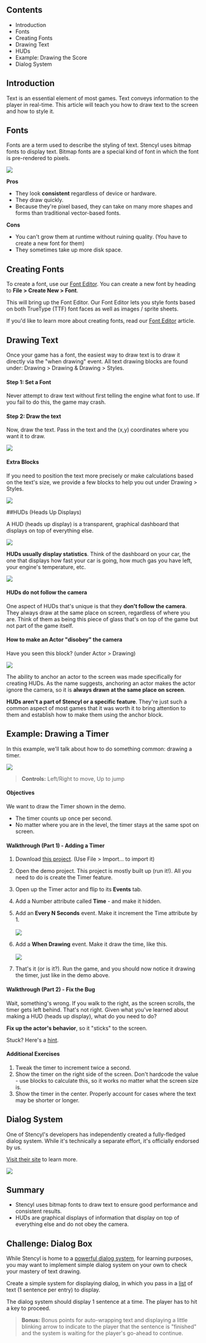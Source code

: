 ## Contents

* Introduction
* Fonts
* Creating Fonts
* Drawing Text
* HUDs
* Example: Drawing the Score
* Dialog System
 

## Introduction

Text is an essential element of most games. Text conveys information to the player in real-time. This article will teach you how to draw text to the screen and how to style it.
 

## Fonts

Fonts are a term used to describe the styling of text. Stencyl uses bitmap fonts to display text. Bitmap fonts are a special kind of font in which the font is pre-rendered to pixels.

![](https://static.stencyl.com/pedia2/ch4/text/image03.jpg)

**Pros**
* They look **consistent** regardless of device or hardware.
* They draw quickly.
* Because they're pixel based, they can take on many more shapes and forms than traditional vector-based fonts.

**Cons**
* You can't grow them at runtime without ruining quality. (You have to create a new font for them)
* They sometimes take up more disk space.
 

## Creating Fonts

To create a font, use our [Font Editor](https://www.stencyl.com/help/view/font-editor/). You can create a new font by heading to **File > Create New > Font**.

This will bring up the Font Editor. Our Font Editor lets you style fonts based on both TrueType (TTF) font faces as well as images / sprite sheets.

If you'd like to learn more about creating fonts, read our [Font Editor](https://www.stencyl.com/help/view/font-editor/) article.


## Drawing Text

Once your game has a font, the easiest way to draw text is to draw it directly via the "when drawing" event. All text drawing blocks are found under: Drawing > Drawing & Drawing > Styles.

#### Step 1: Set a Font

Never attempt to draw text without first telling the engine what font to use. If you fail to do this, the game may crash.

#### Step 2: Draw the text

Now, draw the text. Pass in the text and the (x,y) coordinates where you want it to draw. 

![](https://static.stencyl.com/pedia2/ch4/text/image10.png)

#### Extra Blocks

If you need to position the text more precisely or make calculations based on the text's size, we provide a few blocks to help you out under Drawing > Styles.

![](https://static.stencyl.com/pedia2/ch4/text/text-size.png)

 
##HUDs (Heads Up Displays)

A HUD (heads up display) is a transparent, graphical dashboard that displays on top of everything else.

![](https://static.stencyl.com/pedia2/ch4/text/hud-example.png)

**HUDs usually display statistics**. Think of the dashboard on your car, the one that displays how fast your car is going, how much gas you have left, your engine's temperature, etc.

![](https://static.stencyl.com/pedia2/ch4/text/image09.png)

#### HUDs do not follow the camera

One aspect of HUDs that's unique is that they **don't follow the camera**. They always draw at the same place on screen, regardless of where you are. Think of them as being this piece of glass that's on top of the game but not part of the game itself.

#### How to make an Actor "disobey" the camera

Have you seen this block? (under Actor > Drawing)

![](https://static.stencyl.com/pedia2/ch4/text/image07.png)

The ability to anchor an actor to the screen was made specifically for creating HUDs. As the name suggests, anchoring an actor makes the actor ignore the camera, so it is **always drawn at the same place on screen**.

**HUDs aren't a part of Stencyl or a specific feature**. They're just such a common aspect of most games that it was worth it to bring attention to them and establish how to make them using the anchor block.
 

## Example: Drawing a Timer

In this example, we'll talk about how to do something common: drawing a timer.

<a href="https://static.stencyl.com/pedia2/ch4/text/Demo.swf">![](https://static.stencyl.com/pedia2/ch4/text/image11.png)</a>

> **Controls:** Left/Right to move, Up to jump

#### Objectives

We want to draw the Timer shown in the demo.

* The timer counts up once per second.
* No matter where you are in the level, the timer stays at the same spot on screen.

#### Walkthrough (Part 1) - Adding a Timer
 
1. Download [this project](https://static.stencyl.com/pedia2/ch4/text/Text%20Demo.stencyl). (Use File > Import... to import it)
 
2. Open the demo project. This project is mostly built up (run it!). All you need to do is create the Timer feature.

3. Open up the Timer actor and flip to its **Events** tab.

4. Add a Number attribute called **Time** - and make it hidden.

5. Add an **Every N Seconds** event. Make it increment the Time attribute by 1.<br/><br/>![](https://static.stencyl.com/pedia2/ch4/text/image08.png)<br/>

6. Add a **When Drawing** event. Make it draw the time, like this.<br/><br/>![](https://static.stencyl.com/pedia2/ch4/text/image02.png)<br/>

7. That's it (or is it?). Run the game, and you should now notice it drawing the timer, just like in the demo above.

#### Walkthrough (Part 2) - Fix the Bug

Wait, something's wrong. If you walk to the right, as the screen scrolls, the timer gets left behind. That's not right. Given what you've learned about making a HUD (heads up display), what do you need to do?
 
**Fix up the actor's behavior**, so it "sticks" to the screen. 

Stuck? Here's a [hint](https://static.stencyl.com/pedia2/ch4/text/image07.png).


#### Additional Exercises

1. Tweak the timer to increment twice a second.
2. Show the timer on the right side of the screen. Don't hardcode the value - use blocks to calculate this, so it works no matter what the screen size is.
3. Show the timer in the center. Properly account for cases where the text may be shorter or longer.
 

## Dialog System

One of Stencyl's developers has independently created a fully-fledged dialog system. While it's technically a separate effort, it's officially endorsed by us.

[Visit their site](https://dialogextension.com/) to learn more.

![](https://static.stencyl.com/pedia2/ch4/text/dialog.png)


## Summary

* Stencyl uses bitmap fonts to draw text to ensure good performance and consistent results.
* HUDs are graphical displays of information that display on top of everything else and do not obey the camera.


## Challenge: Dialog Box

While Stencyl is home to a [powerful dialog system](https://dialogextension.com/), for learning purposes, you may want to implement simple dialog system on your own to check your mastery of text drawing.

Create a simple system for displaying dialog, in which you pass in a [list](https://www.stencyl.com/help/view/lists/) of text (1 sentence per entry) to display.

The dialog system should display 1 sentence at a time. The player has to hit a key to proceed.

> **Bonus:** Bonus points for auto-wrapping text and displaying a little blinking arrow to indicate to the player that the sentence is "finished" and the system is waiting for the player's go-ahead to continue.
